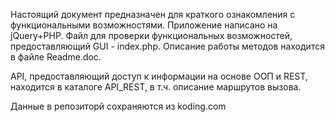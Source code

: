 Настоящий документ предназначен для краткого ознакомления  с функциональными возможностями. 
Приложение написано на jQuery+PHP. Файл для проверки функциональных возможностей, предоставляющий GUI - index.php.
Описание работы методов находится в файле Readme.doc.

API, предоставляющий доступ к информации на основе ООП и REST, находится в каталоге API_REST, в т.ч. описание маршрутов вызова.

Данные в репозиторй сохраняются из koding.com


